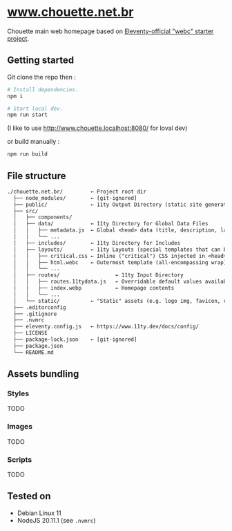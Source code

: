 # www.chouette.net.br

Chouette main web homepage based on [Eleventy-official "webc" starter project](https://github.com/11ty/eleventy-base-webc).

## Getting started

Git clone the repo then :

```sh
# Install dependencies.
npm i

# Start local dev.
npm run start
```

(I like to use http://www.chouette.localhost:8080/ for loval dev)

or build manually :

```sh
npm run build
```

## File structure

```txt
./chouette.net.br/         ← Project root dir
  ├── node_modules/        ← [git-ignored]
  ├── public/              ← 11ty Output Directory (static site generated files, web server doc root)
  ├── src/
  │   ├── components/
  │   ├── data/            ← 11ty Directory for Global Data Files
  │   │   ├── metadata.js  ← Global <head> data (title, description, language)
  │   │   └── ...
  │   ├── includes/        ← 11ty Directory for Includes
  │   ├── layouts/         ← 11ty Layouts (special templates that can be used to wrap other content)
  │   │   ├── critical.css ← Inline ("critical") CSS injected in <head>
  │   │   ├── html.webc    ← Outermost template (all-encompassing wrap)
  │   │   └── ...
  │   ├── routes/                  ← 11ty Input Directory
  │   │   ├── routes.11tydata.js   ← Overridable default values available in all templates in src/routes
  │   │   ├── index.webp           ← Homepage contents
  │   │   └── ...
  │   └── static/          ← "Static" assets (e.g. logo img, favicon, robots.txt, etc).
  ├── .editorconfig
  ├── .gitignore
  ├── .nvmrc
  ├── eleventy.config.js   ← https://www.11ty.dev/docs/config/
  ├── LICENSE
  ├── package-lock.json    ← [git-ignored]
  ├── package.json
  └── README.md
```

## Assets bundling

### Styles

TODO

### Images

TODO

### Scripts

TODO

## Tested on

- Debian Linux 11
- NodeJS 20.11.1 (see `.nvmrc`)
